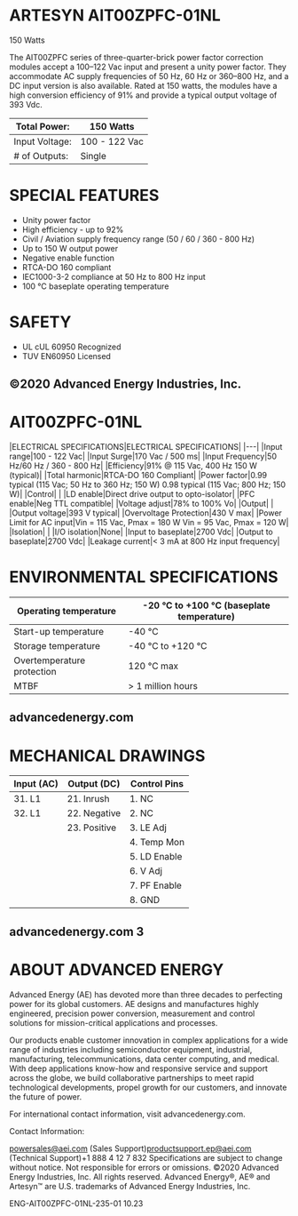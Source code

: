 # ARTESYN AIT00ZPFC-01NL

150 Watts

The AIT00ZPFC series of three-quarter-brick power factor correction modules accept a 100–122 Vac input and present a unity power factor. They accommodate AC supply frequencies of 50 Hz, 60 Hz or 360–800 Hz, and a DC input version is also available. Rated at 150 watts, the modules have a high conversion efficiency of 91% and provide a typical output voltage of 393 Vdc.

|Total Power:|150 Watts|
|---|---|
|Input Voltage:|100 - 122 Vac|
|# of Outputs:|Single|

# SPECIAL FEATURES

- Unity power factor
- High efficiency - up to 92%
- Civil / Aviation supply frequency range (50 / 60 / 360 - 800 Hz)
- Up to 150 W output power
- Negative enable function
- RTCA-DO 160 compliant
- IEC1000-3-2 compliance at 50 Hz to 800 Hz input
- 100 °C baseplate operating temperature

# SAFETY

- UL cUL 60950 Recognized
- TUV EN60950 Licensed

©2020 Advanced Energy Industries, Inc.
---
# AIT00ZPFC-01NL

|ELECTRICAL SPECIFICATIONS|ELECTRICAL SPECIFICATIONS|
|---|
|Input range|100 - 122 Vac|
|Input Surge|170 Vac / 500 ms|
|Input Frequency|50 Hz/60 Hz / 360 - 800 Hz|
|Efficiency|91% @ 115 Vac, 400 Hz 150 W (typical)|
|Total harmonic|RTCA-DO 160 Compliant|
|Power factor|0.99 typical (115 Vac; 50 Hz to 360 Hz; 150 W) 0.98 typical (115 Vac; 800 Hz; 150 W)|
|Control| |
|LD enable|Direct drive output to opto-isolator|
|PFC enable|Neg TTL compatible|
|Voltage adjust|78% to 100% Vo|
|Output| |
|Output voltage|393 V typical|
|Overvoltage Protection|430 V max|
|Power Limit for AC input|Vin = 115 Vac, Pmax = 180 W Vin = 95 Vac, Pmax = 120 W|
|Isolation| |
|I/O isolation|None|
|Input to baseplate|2700 Vdc|
|Output to baseplate|2700 Vdc|
|Leakage current|&lt; 3 mA at 800 Hz input frequency|

# ENVIRONMENTAL SPECIFICATIONS

|Operating temperature|-20 °C to +100 °C (baseplate temperature)|
|---|---|
|Start-up temperature|-40 °C|
|Storage temperature|-40 °C to +120 °C|
|Overtemperature protection|120 °C max|
|MTBF|&gt; 1 million hours|

advancedenergy.com
---
# MECHANICAL DRAWINGS

|Input (AC)|Output (DC)|Control Pins|
|---|---|---|
|31. L1|21. Inrush|1. NC|
|32. L1|22. Negative|2. NC|
| |23. Positive|3. LE Adj|
| | |4. Temp Mon|
| | |5. LD Enable|
| | |6. V Adj|
| | |7. PF Enable|
| | |8. GND|

advancedenergy.com   3
---
# ABOUT ADVANCED ENERGY

Advanced Energy (AE) has devoted more than three decades to perfecting power for its global customers. AE designs and manufactures highly engineered, precision power conversion, measurement and control solutions for mission-critical applications and processes.

Our products enable customer innovation in complex applications for a wide range of industries including semiconductor equipment, industrial, manufacturing, telecommunications, data center computing, and medical. With deep applications know-how and responsive service and support across the globe, we build collaborative partnerships to meet rapid technological developments, propel growth for our customers, and innovate the future of power.

For international contact information, visit advancedenergy.com.

Contact Information:

powersales@aei.com (Sales Support)productsupport.ep@aei.com (Technical Support)+1 888 4 12 7 832
Specifications are subject to change without notice. Not responsible for errors or omissions. ©2020 Advanced Energy Industries, Inc. All rights reserved. Advanced Energy®, AE® and Artesyn™ are U.S. trademarks of Advanced Energy Industries, Inc.

ENG-AIT00ZPFC-01NL-235-01 10.23